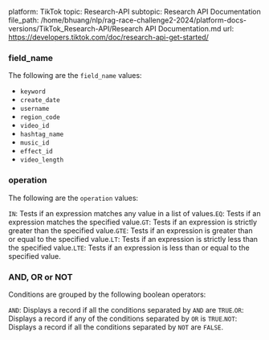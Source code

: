 platform: TikTok
topic: Research-API
subtopic: Research API Documentation
file_path: /home/bhuang/nlp/rag-race-challenge2-2024/platform-docs-versions/TikTok_Research-API/Research API Documentation.md
url: https://developers.tiktok.com/doc/research-api-get-started/

### field\_name

The following are the `field_name` values:

* `keyword`
* `create_date`
* `username`
* `region_code`
* `video_id`
* `hashtag_name`
* `music_id`
* `effect_id`
* `video_length`

### operation

The following are the `operation` values:

`IN`: Tests if an expression matches any value in a list of values.`EQ`: Tests if an expression matches the specified value.`GT`: Tests if an expression is strictly greater than the specified value.`GTE`: Tests if an expression is greater than or equal to the specified value.`LT`: Tests if an expression is strictly less than the specified value.`LTE`: Tests if an expression is less than or equal to the specified value.

### AND, OR or NOT

Conditions are grouped by the following boolean operators:

`AND`: Displays a record if all the conditions separated by `AND` are `TRUE`.`OR`: Displays a record if any of the conditions separated by `OR` is `TRUE`.`NOT`: Displays a record if all the conditions separated by `NOT` are `FALSE`.